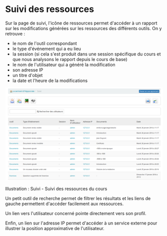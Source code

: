 # Suivi des ressources

Sur la page de suivi, l'icône de ressources permet d'accéder à un rapport sur les modifications générées sur les ressources des différents outils. On y retrouve :

* le nom de l'outil correspondant
* le type d'événement qui a eu lieu
* la session \(si cela s'est produit dans une session spécifique du cours et que nous analysons le rapport depuis le cours de base\)
* le nom de l'utilisateur qui a généré la modification
* son adresse IP
* un titre d'objet
* la date et l'heure de la modifications

![](../../.gitbook/assets/image145%20%281%29.png)

Illustration : Suivi - Suivi des ressources du cours

Un petit outil de recherche permet de filtrer les résultats et les liens de gauche permettent d'accéder facilement aux ressources.

Un lien vers l'utilisateur concerné pointe directement vers son profil.

Enfin, un lien sur l'adresse IP permet d'accéder à un service externe pour illustrer la position approximative de l'utilisateur.

